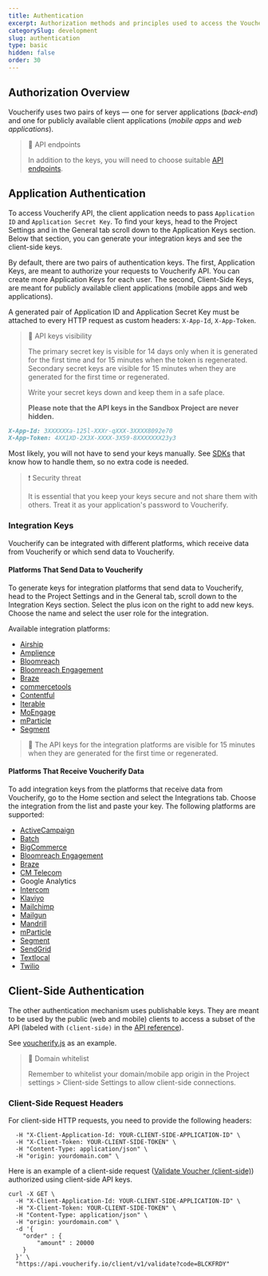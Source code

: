 ```yaml
---
title: Authentication
excerpt: Authorization methods and principles used to access the Voucherify platform HTTP APIs.
categorySlug: development
slug: authentication
type: basic
hidden: false
order: 30
---
```


## Authorization Overview

Voucherify uses two pairs of keys — one for server applications (*back-end*) and one for publicly available client applications (*mobile apps* and *web applications*).

> 📘 API endpoints
>
> In addition to the keys, you will need to choose suitable [API endpoints](doc:api-endpoints).

## Application Authentication

To access Voucherify API, the client application needs to pass `Application ID` and `Application Secret Key`. To find your keys, head to the Project Settings and in the General tab scroll down to the Application Keys section. Below that section, you can generate your integration keys and see the client-side keys.

By default, there are two pairs of authentication keys. The first, Application Keys, are meant to authorize your requests to Voucherify API. You can create more Application Keys for each user. The second, Client-Side Keys, are meant for publicly available client applications (mobile apps and web applications).

A generated pair of Application ID and Application Secret Key must be attached to every HTTP request as custom headers: `X-App-Id`, `X-App-Token`.

> 🚧 API keys visibility
>
> The primary secret key is visible for 14 days only when it is generated for the first time and for 15 minutes when the token is regenerated. Secondary secret keys are visible for 15 minutes when they are generated for the first time or regenerated.
>
> Write your secret keys down and keep them in a safe place.
>
> **Please note that the API keys in the Sandbox Project are never hidden.**


```markdown App Keys
X-App-Id: 3XXXXXXa-125l-XXXr-qXXX-3XXXX8092e70    
X-App-Token: 4XX1XD-2X3X-XXXX-3X59-8XXXXXXX23y3
```

Most likely, you will not have to send your keys manually. See [SDKs](doc:sdks) that know how to handle them, so no extra code is needed.

> ❗ Security threat
> 
> It is essential that you keep your keys secure and not share them with others. Treat it as your application's password to Voucherify.

### Integration Keys

Voucherify can be integrated with different platforms, which receive data from Voucherify or which send data to Voucherify.

#### Platforms That Send Data to Voucherify

To generate keys for integration platforms that send data to Voucherify, head to the Project Settings and in the General tab, scroll down to the Integration Keys section. Select the plus icon on the right to add new keys. Choose the name and select the user role for the integration. 

Available integration platforms:

- [Airship](https://support.voucherify.io/article/617-airship-integration "Airship Integration")
- [Amplience](https://support.voucherify.io/article/607-amplience-integration "Amplience Integration")
- [Bloomreach](https://support.voucherify.io/article/600-bloomreach-cms-integration "Bloomreach CMS Integration")
- [Bloomreach Engagement](https://support.voucherify.io/article/613-bloomreach-engagement-integration "Bloomreach Engagement Integration")
- [Braze](https://support.voucherify.io/article/588-braze-integration "Braze Integration")
- [commercetools](https://support.voucherify.io/article/581-commercetools "commercetools integartions")
- [Contentful](https://support.voucherify.io/article/599-contentful-integration "Contentful Integration")
- [Iterable](https://support.voucherify.io/article/594-iterable-integration "Iterable Integration")
- [MoEngage](https://support.voucherify.io/article/596-moengage-integration "MoEngage Integration")
- [mParticle](https://support.voucherify.io/article/590-mparticle "mParticle Integration")
- [Segment](https://support.voucherify.io/article/272-segment "Segment Integration")

> 🚧
> The API keys for the integration platforms are visible for 15 minutes when they are generated for the first time or regenerated.

#### Platforms That Receive Voucherify Data

To add integration keys from the platforms that receive data from Voucherify, go to the Home section and select the Integrations tab. Choose the integration from the list and paste your key. The following platforms are supported:
- [ActiveCampaign](https://support.voucherify.io/article/165-activecampaign "ActiveCampaign Integration")
- [Batch](https://support.voucherify.io/article/614-batch-integration "Batch Integration")
- [BigCommerce](https://support.voucherify.io/article/141-bigcommerce "BigCommerce Integration")
- [Bloomreach Engagement](https://support.voucherify.io/article/613-bloomreach-engagement-integration "Bloomreach Engagement Integration")
- [Braze](https://support.voucherify.io/article/588-braze-integration "Braze Integration")
- [CM Telecom](https://support.voucherify.io/article/89-integrations-for-distributions#CM-telecom "CM Telecom Integration")
- Google Analytics
- [Intercom](https://support.voucherify.io/article/104-intercom-send-in-app-messages-from-voucherify-dashboard-to-intercom-customers "Intercom Integration")
- [Klaviyo](https://support.voucherify.io/article/598-klaviyo-integration "Klaviyo Integration")
- [Mailchimp](https://support.voucherify.io/article/43-mailchimp-distribution "Mailchimp Integration")
- [Mailgun](https://support.voucherify.io/article/89-integrations-for-distributions#mailgun "Mailgun Integration")
- [Mandrill](https://support.voucherify.io/article/89-integrations-for-distributions#mandrill "Mandrill Integration")
- [mParticle](https://support.voucherify.io/article/590-mparticle "mParticle Integration")
- [Segment](https://support.voucherify.io/article/272-segment "Segment Integration")
- [SendGrid](https://support.voucherify.io/article/578-sendgrid "SendGrid Integration")
- [Textlocal](https://support.voucherify.io/article/89-integrations-for-distributions#textlocal "Textlocal Integration")
- [Twilio](https://support.voucherify.io/article/89-integrations-for-distributions#twilio "Twilio Integration")

## Client-Side Authentication

The other authentication mechanism uses publishable keys. They are meant to be used by the public (web and mobile) clients to access a subset of the API (labeled with `(client-side)` in the [API reference](doc:api-reference)).

See [voucherify.js](doc:client-side-api) as an example.

> 🚧 Domain whitelist
> 
> Remember to whitelist your domain/mobile app origin in the Project settings > Client-side Settings to allow client-side connections.

### Client-Side Request Headers

For client-side HTTP requests, you need to provide the following headers:

```curl Client-side request headers
  -H "X-Client-Application-Id: YOUR-CLIENT-SIDE-APPLICATION-ID" \
  -H "X-Client-Token: YOUR-CLIENT-SIDE-TOKEN" \
  -H "Content-Type: application/json" \
  -H "origin: yourdomain.com" \ 
```

Here is an example of a client-side request ([Validate Voucher (client-side)](ref:validate-voucher)) authorized using client-side API keys.

```curl Client-side redemption
curl -X GET \
  -H "X-Client-Application-Id: YOUR-CLIENT-SIDE-APPLICATION-ID" \
  -H "X-Client-Token: YOUR-CLIENT-SIDE-TOKEN" \
  -H "Content-Type: application/json" \
  -H "origin: yourdomain.com" \
  -d '{
    "order" : {
        "amount" : 20000
    }
  }' \
  "https://api.voucherify.io/client/v1/validate?code=BLCKFRDY"
```